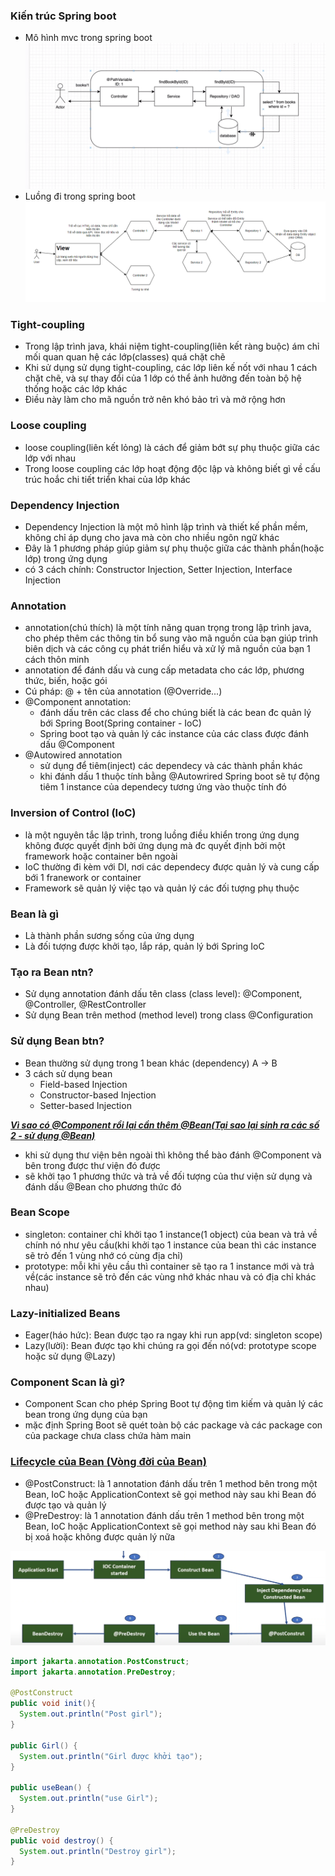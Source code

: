 ### Kiến trúc Spring boot
- Mô hình mvc trong spring boot
![three layer](images/threelayer.png)
- Luồng đi trong spring boot
![springboot](images/alt2.png)

### Tight-coupling
- Trong lập trình java, khái niệm tight-coupling(liên kết ràng buộc) ám chỉ mối quan quan hệ các lớp(classes) quá chặt chẽ
- Khi sử dụng sử dụng tight-coupling, các lớp liên kế nốt với nhau 1 cách chặt chẽ, và sự thay đổi của 1 lớp có thể ảnh hưởng đến toàn bộ hệ thống hoặc các lớp khác
- Điều này làm cho mã nguồn trở nên khó bảo trì và mở rộng hơn

### Loose coupling 
- loose coupling(liên kết lỏng) là cách để giảm bớt sự phụ thuộc giữa các lớp với nhau
- Trong loose coupling các lớp hoạt động độc lập và không biết gì về cấu trúc hoắc chi tiết triển khai của lớp khác

### Dependency Injection
- Dependency Injection là một mô hình lập trình và thiết kế phần mềm, không chỉ áp dụng cho java mà còn cho nhiều ngôn ngữ khác
- Đây là 1 phương pháp giúp giảm sự phụ thuộc giữa các thành phần(hoặc lớp) trong ứng dụng
- có 3 cách chính: Constructor Injection, Setter Injection, Interface Injection

### Annotation 
- annotation(chú thích) là một tính năng quan trọng trong lập trình java, cho phép thêm các thông tin bổ sung vào mã nguồn của bạn giúp trình biên dịch và các công cụ phát triển hiểu và xử lý mã nguồn của bạn 1 cách thôn minh
- annotation để đánh dấu và cung cấp metadata cho các lớp, phương thức, biến, hoặc gói
- Cú pháp: @ + tên của annotation (@Override...)
- @Component annotation: 
    + đánh dấu trên các class để cho chúng biết là các bean đc quản lý bới Spring Boot(Spring container - IoC)
    + Spring boot tạo và quản lý các instance của các class được đánh dấu @Component
- @Autowired annotation
    + sử dụng để tiêm(inject) các dependecy và các thành phần khác
    + khi đánh dấu 1 thuộc tính bằng @Autowrired Spring boot sẽ tự động tiêm 1 instance của dependecy tương ứng vào thuộc tính đó
### Inversion of Control (IoC)
- là một nguyên tắc lập trình, trong luồng điều khiển trong ứng dụng không được quyết định bởi ứng dụng mà đc quyết định bởi một framework hoặc container bên ngoài
- IoC thường đi kèm với DI, nơi các dependecy được quản lý và cung cấp bới 1 franework or container
- Framework sẽ quản lý việc tạo và quản lý các đối tượng phụ thuộc

### Bean là gì
- Là thành phần sương sống của ứng dụng 
- Là đối tượng được khởi tạo, lắp ráp, quản lý bới Spring IoC

### Tạo ra Bean ntn?
- Sử dụng annotation đánh dấu tên class (class level): @Component, @Controller, @RestController 
- Sử dụng Bean trên method (method level) trong class @Configuration

### Sử dụng Bean btn?
- Bean thường sử dụng trong 1 bean khác (dependency) A -> B
- 3 cách sử dụng bean
    + Field-based Injection
    + Constructor-based Injection
    + Setter-based Injection

[***Vì sao có @Component rồi lại cần thêm @Bean(Tại sao lại sinh ra các số 2 - sử dụng @Bean)***](https://www.youtube.com/watch?v=cCE5Uw_DtqQ&t=573s)
- khi sử dụng thư viện bên ngoài thì không thể bào đánh @Component và bên trong được thư viện đó được
- sẽ khởi tạo 1 phương thức và trả về đối tượng của thư viện sử dụng và đánh dấu @Bean cho phương thức đó

### Bean Scope
- singleton: container chỉ khởi tạo 1 instance(1 object) của bean và trả về chính nó như yêu cầu(khi khởi tạo 1 instance của bean thì các instance sẽ trỏ đến 1 vùng nhớ có cùng địa chỉ)
- prototype: mỗi khi yêu cầu thì container sẽ tạo ra 1 instance mới và trả về(các instance sẽ trỏ đến các vùng nhớ khác nhau và có địa chỉ khác nhau)

### Lazy-initialized Beans
- Eager(háo hức): Bean được tạo ra ngay khi run app(vd: singleton scope)
- Lazy(lười): Bean được tạo khi chúng ra gọi đến nó(vd: prototype scope hoặc sử dụng @Lazy)

### Component Scan là gì? 
- Component Scan cho phép Spring Boot tự động tìm kiếm và quản lý các bean trong ứng dụng của bạn
- mặc định Spring Boot sẽ quét toàn bộ các package và các package con của package chưa class chứa hàm main

### [Lifecycle của Bean (Vòng đời của Bean)](https://www.youtube.com/watch?v=zHRcfy21R0Q)
- @PostConstruct: là 1 annotation đánh dấu trên 1 method bên trong một Bean, IoC hoặc ApplicationContext sẽ gọi method này sau khi Bean đó được tạo và quản lý
- @PreDestroy: là 1 annotation đánh dấu trên 1 method bên trong một Bean, IoC hoặc ApplicationContext sẽ gọi method này sau khi Bean đó bị xoá hoặc không được quản lý nữa

![alt](./images/alt1.png)

```java
import jakarta.annotation.PostConstruct;
import jakarta.annotation.PreDestroy;

@PostConstruct
public void init(){
  System.out.println("Post girl");
}

public Girl() {
  System.out.println("Girl được khởi tạo");
}

public useBean() {
  System.out.println("use Girl");
}

@PreDestroy
public void destroy() {
  System.out.println("Destroy girl");
}
```
